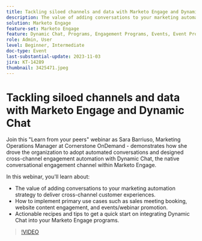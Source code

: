 ```yaml
---
title: Tackling siloed channels and data with Marketo Engage and Dynamic Chat
description: The value of adding conversations to your marketing automation strategy to deliver cross-channel customer experiences.  How to implement primary use cases such as sales meeting booking, website content engagement, and events/webinar promotion.  Actionable recipes and tips to get a quick start on integrating Dynamic Chat into your Marketo Engage programs.
solution: Marketo Engage
feature-set: Marketo Engage
feature: Dynamic Chat, Programs, Engagement Programs, Events, Event Programs
role: Admin, User
level: Beginner, Intermediate
doc-type: Event
last-substantial-update: 2023-11-03
jira: KT-14289
thumbnail: 3425471.jpeg
---
```


# Tackling siloed channels and data with Marketo Engage and Dynamic Chat

Join this "Learn from your peers" webinar as Sara Barriuso, Marketing Operations Manager at Cornerstone OnDemand - demonstrates how she drove the organization to adopt automated conversations and designed cross-channel engagement automation with Dynamic Chat, the native conversational engagement channel within Marketo Engage.

In this webinar, you'll learn about:

* The value of adding conversations to your marketing automation strategy to deliver cross-channel customer experiences.
* How to implement primary use cases such as sales meeting booking, website content engagement, and events/webinar promotion.
* Actionable recipes and tips to get a quick start on integrating Dynamic Chat into your Marketo Engage programs.

>[!VIDEO](https://video.tv.adobe.com/v/3425471/?learn=on)